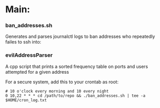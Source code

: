 # Main:

### ban_addresses.sh 
Generates and parses journalctl logs to ban addresses who repeatedly failes to ssh into:

### evilAddressParser

A cpp script that prints a sorted frequency table on ports and users attempted for a given address

For a secure system, add this to your crontab as root:

    # 10 o'clock every morning and 10 every night
    0 10,22 * * * cd /path/to/repo && ./ban_addresses.sh | tee -a $HOME/cron_log.txt


